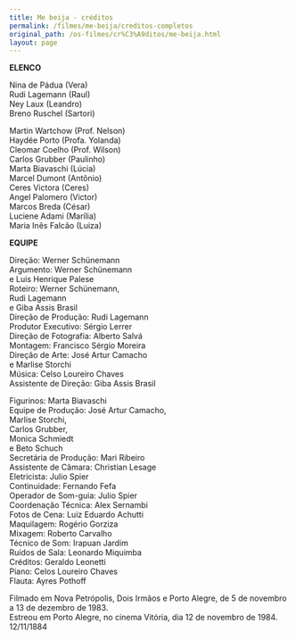 ```yaml
---
title: Me beija - créditos
permalink: /filmes/me-beija/creditos-completos
original_path: /os-filmes/cr%C3%A9ditos/me-beija.html
layout: page
---
```

**ELENCO**

Nina de Pádua (Vera)\
Rudi Lagemann (Raul)\
Ney Laux (Leandro)\
Breno Ruschel (Sartori)

Martin Wartchow (Prof. Nelson)\
Haydée Porto (Profa. Yolanda)\
Cleomar Coelho (Prof. Wilson)\
Carlos Grubber (Paulinho)\
Marta Biavaschi (Lúcia)\
Marcel Dumont (Antônio)\
Ceres Victora (Ceres)\
Angel Palomero (Victor)\
Marcos Breda (César)\
Luciene Adami (Marília)\
Maria Inês Falcão (Luiza)

**EQUIPE**

Direção: Werner Schünemann\
Argumento: Werner Schünemann\
e Luis Henrique Palese\
Roteiro: Werner Schünemann,\
Rudi Lagemann\
e Giba Assis Brasil\
Direção de Produção: Rudi Lagemann\
Produtor Executivo: Sérgio Lerrer\
Direção de Fotografia: Alberto Salvá\
Montagem: Francisco Sérgio Moreira\
Direção de Arte: José Artur Camacho\
e Marlise Storchi\
Música: Celso Loureiro Chaves\
Assistente de Direção: Giba Assis Brasil

Figurinos: Marta Biavaschi\
Equipe de Produção: José Artur Camacho,\
Marlise Storchi,\
Carlos Grubber,\
Monica Schmiedt\
e Beto Schuch\
Secretária de Produção: Mari Ribeiro\
Assistente de Câmara: Christian Lesage\
Eletricista: Julio Spier\
Continuidade: Fernando Fefa\
Operador de Som-guia: Julio Spier\
Coordenação Técnica: Alex Sernambi\
Fotos de Cena: Luiz Eduardo Achutti\
Maquilagem: Rogério Gorziza\
Mixagem: Roberto Carvalho\
Técnico de Som: Irapuan Jardim\
Ruídos de Sala: Leonardo Miquimba\
Créditos: Geraldo Leonetti\
Piano: Celos Loureiro Chaves\
Flauta: Ayres Pothoff

Filmado em Nova Petrópolis, Dois Irmãos e Porto Alegre, de 5 de novembro a 13 de dezembro de 1983.\
Estreou em Porto Alegre, no cinema Vitória, dia 12 de novembro de 1984.\
12/11/1884